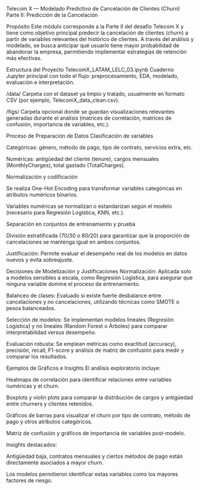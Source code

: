 Telecom X — Modelado Predictivo de Cancelación de Clientes (Churn)
Parte II: Predicción de la Cancelación

Propósito
Este módulo corresponde a la Parte II del desafío Telecom X y tiene como objetivo principal predecir la cancelación de clientes (churn) a partir de variables relevantes del histórico de clientes. A través del análisis y modelado, se busca anticipar qué usuario tiene mayor probabilidad de abandonar la empresa, permitiendo implementar estrategias de retención más efectivas.

Estructura del Proyecto
TelecomX_LATAM_LELC_03.ipynb
Cuaderno Jupyter principal con todo el flujo: preprocesamiento, EDA, modelado, evaluación e interpretación.

/data/
Carpeta con el dataset ya limpio y tratado, usualmente en formato CSV (por ejemplo, TelecomX_data_clean.csv).

/figs/
Carpeta opcional donde se guardan visualizaciones relevantes generadas durante el análisis (matrices de correlación, matrices de confusión, importancia de variables, etc.).

Proceso de Preparación de Datos
Clasificación de variables

Categóricas: género, método de pago, tipo de contrato, servicios extra, etc.

Numéricas: antigüedad del cliente (tenure), cargos mensuales (MonthlyCharges), total gastado (TotalCharges).

Normalización y codificación

Se realiza One-Hot Encoding para transformar variables categóricas en atributos numéricos binarios.

Variables numéricas se normalizan o estandarizan según el modelo (necesario para Regresión Logística, KNN, etc.).

Separación en conjuntos de entrenamiento y prueba

División estratificada (70/30 o 80/20) para garantizar que la proporción de cancelaciones se mantenga igual en ambos conjuntos.

Justificación: Permite evaluar el desempeño real de los modelos en datos nuevos y evita sobreajuste.

Decisiones de Modelización y Justificaciones
Normalización: Aplicada solo a modelos sensibles a escala, como Regresión Logística, para asegurar que ninguna variable domine el proceso de entrenamiento.

Balanceo de clases: Evaluado si existe fuerte desbalance entre cancelaciones y no cancelaciones, utilizando técnicas como SMOTE o pesos balanceados.

Selección de modelos: Se implementan modelos lineales (Regresión Logística) y no lineales (Random Forest o Árboles) para comparar interpretabilidad versus desempeño.

Evaluación robusta: Se emplean métricas como exactitud (accuracy), precisión, recall, F1-score y análisis de matriz de confusión para medir y comparar los resultados.

Ejemplos de Gráficos e Insights
El análisis exploratorio incluye:

Heatmaps de correlación para identificar relaciones entre variables numéricas y el churn.

Boxplots y violin plots para comparar la distribución de cargos y antigüedad entre churners y clientes retenidos.

Gráficos de barras para visualizar el churn por tipo de contrato, método de pago y otros atributos categóricos.

Matriz de confusión y gráficos de importancia de variables post-modelo.

Insights destacados:

Antigüedad baja, contratos mensuales y ciertos métodos de pago están directamente asociados a mayor churn.

Los modelos permitieron identificar estas variables como los mayores factores de riesgo.
